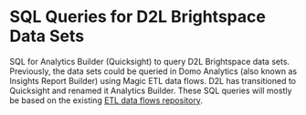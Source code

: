 # SQL Queries for D2L Brightspace Data Sets
SQL for Analytics Builder (Quicksight) to query D2L Brightspace data sets. Previously, the data sets could be queried in Domo Analytics (also known as Insights Report Builder) using Magic ETL data flows. D2L has transitioned to Quicksight and renamed it Analytics Builder. These SQL queries will mostly be based on the existing [ETL data flows repository](https://github.com/jenniferwagner18/brightspace-etl-dataflows).
